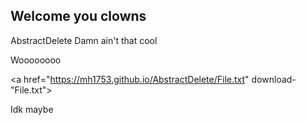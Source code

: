 ## Welcome you clowns

AbstractDelete
Damn ain't that cool



Woooooooo

<a href="https://mh1753.github.io/AbstractDelete/File.txt" download-"File.txt">

Idk maybe
